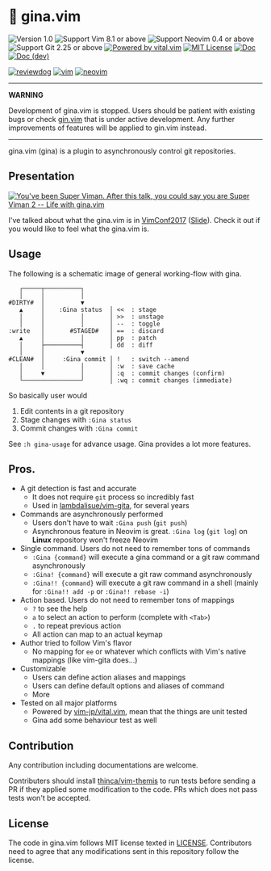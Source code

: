 # 👣 gina.vim

![Version 1.0](https://img.shields.io/badge/version-1.0-yellow.svg)
![Support Vim 8.1 or above](https://img.shields.io/badge/support-Vim%208.1%20or%20above-yellowgreen.svg)
![Support Neovim 0.4 or above](https://img.shields.io/badge/support-Neovim%200.4%20or%20above-yellowgreen.svg)
![Support Git 2.25 or above](https://img.shields.io/badge/support-Git%202.25%20or%20above-green.svg)
[![Powered by vital.vim](https://img.shields.io/badge/powered%20by-vital.vim-80273f.svg)](https://github.com/vim-jp/vital.vim)
[![MIT License](https://img.shields.io/badge/license-MIT-blue.svg)](LICENSE)
[![Doc](https://img.shields.io/badge/doc-%3Ah%20gina-orange.svg)](doc/gina.txt)
[![Doc (dev)](https://img.shields.io/badge/doc-%3Ah%20gina--develop-orange.svg)](doc/gina-develop.txt)

[![reviewdog](https://github.com/lambdalisue/gina.vim/workflows/reviewdog/badge.svg)](https://github.com/lambdalisue/gina.vim/actions?query=workflow%3Areviewdog)
[![vim](https://github.com/lambdalisue/gina.vim/workflows/vim/badge.svg)](https://github.com/lambdalisue/gina.vim/actions?query=workflow%3Avim)
[![neovim](https://github.com/lambdalisue/gina.vim/workflows/neovim/badge.svg)](https://github.com/lambdalisue/gina.vim/actions?query=workflow%3Aneovim)

---

**WARNING**

Development of gina.vim is stopped. Users should be patient with existing bugs or check [gin.vim](https://github.com/lambdalisue/gin.vim) that is under active development. Any further improvements of features will be applied to gin.vim instead.

---

gina.vim (gina) is a plugin to asynchronously control git repositories.

## Presentation

[![You've been Super Viman. After this talk, you could say you are Super Viman 2 -- Life with gina.vim](https://img.youtube.com/vi/zkANQ9l7YDM/0.jpg)](https://www.youtube.com/watch?v=zkANQ9l7YDM)

I've talked about what the gina.vim is in [VimConf2017](http://vimconf.vim-jp.org/2017/) ([Slide](https://lambdalisue.github.io/vimconf2017/assets/player/KeynoteDHTMLPlayer.html)). Check it out if you would like to feel what the gina.vim is.

## Usage

The following is a schematic image of general working-flow with gina.

```
   ┌─────┬──────────┐
   │     │          │
#DIRTY#  │          ▼
   ▲     │    :Gina status  │ <<  : stage
   │     │          │       │ >>  : unstage
   │     │          │       │ --  : toggle
:write   │       #STAGED#   │ ==  : discard
   ▲     │          │       │ pp  : patch
   │     ├──────────┤       │ dd  : diff
   │     │          ▼
#CLEAN#  │     :Gina commit │ !   : switch --amend
   │     │          │       │ :w  : save cache
   │     ▼          │       │ :q  : commit changes (confirm)
   └────────────────┘       │ :wq : commit changes (immediate)
```

So basically user would

1. Edit contents in a git repository
2. Stage changes with `:Gina status`
3. Commit changes with `:Gina commit`

See `:h gina-usage` for advance usage. Gina provides a lot more features.

## Pros.

- A git detection is fast and accurate
  - It does not require `git` process so incredibly fast
  - Used in [lambdalisue/vim-gita][], for several years
- Commands are asynchronously performed
  - Users don't have to wait `:Gina push` (`git push`)
  - Asynchronous feature in Neovim is great. `:Gina log` (`git log`) on **Linux** repository won't freeze Neovim
- Single command. Users do not need to remember tons of commands
  - `:Gina {command}` will execute a gina command or a git raw command asynchronously
  - `:Gina! {command}` will execute a git raw command asynchronously
  - `:Gina!! {command}` will execute a git raw command in a shell (mainly for `:Gina!! add -p` or `:Gina!! rebase -i`)
- Action based. Users do not need to remember tons of mappings
  - `?` to see the help
  - `a` to select an action to perform (complete with `<Tab>`)
  - `.` to repeat previous action
  - All action can map to an actual keymap
- Author tried to follow Vim's flavor
  - No mapping for `ee` or whatever which conflicts with Vim's native mappings (like vim-gita does...)
- Customizable
  - Users can define action aliases and mappings
  - Users can define default options and aliases of command
  - More
- Tested on all major platforms
  - Powered by [vim-jp/vital.vim][], mean that the things are unit tested
  - Gina add some behaviour test as well

[lambdalisue/vim-gita]: https://github.com/lambdalisue/vim-gita
[vim-jp/vital.vim]: https://github.com/vim-jp/vital.vim

## Contribution

Any contribution including documentations are welcome.

Contributers should install [thinca/vim-themis][] to run tests before sending a PR if they applied some modification to the code.
PRs which does not pass tests won't be accepted.

[thinca/vim-themis]: https://github.com/thinca/vim-themis

## License

The code in gina.vim follows MIT license texted in [LICENSE](./LICENSE).
Contributors need to agree that any modifications sent in this repository follow the license.
